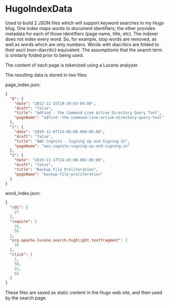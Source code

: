 # HugoIndexData

Used to build 2 JSON files which will support keyword searches in my Hugo blog. One index maps words to document identifiers; the other provides metadata for each of those identifiers (page name, title, etc). The indexer does not index every word. So, for example, stop words are removed, as well as words which are only numbers. Words with diacritics are folded to their ascii (non-diacritic) equivalent. The assumptionis that the search term is similarly folded prior to being used.

The content of each page is tokenized using a Lucene analyzer.

The resulting data is stored in two files:

page_index.json:

```json
{
  "0": {
    "date": "2013-11-15T19:39:03-04:00",
    "draft": "false",
    "title": "AdFind - the Command Line Active Directory Query Tool",
    "pageName": "adfind--the-command-line-active-directory-query-tool"
  },
  "1": {
    "date": "2019-12-07T14:08:00.000-05:00",
    "draft": "false",
    "title": "AWS Cognito - Signing Up and Signing In",
    "pageName": "aws-cognito-signing-up-and-signing-in"
  },
  "2": {
    "date": "2019-11-17T14:45:00.002-05:00",
    "draft": "false",
    "title": "Backup File Proliferation",
    "pageName": "backup-file-proliferation"
  }
}
```
  
word_index.json:
  
```json
{
  "cdi": [
    27
  ],
  "require": [
    35,
    56
  ],
  "org.apache.lucene.search.highlight.textfragment": [
    35
  ],
  "click": [
    1,
    50,
    51,
    55
  ]
}
```
These files are saved as static content in the Hugo web site, and then used by the search page.
